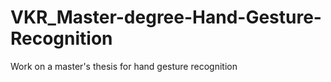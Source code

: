 # VKR_Master-degree-Hand-Gesture-Recognition
Work on a master's thesis for hand gesture recognition
